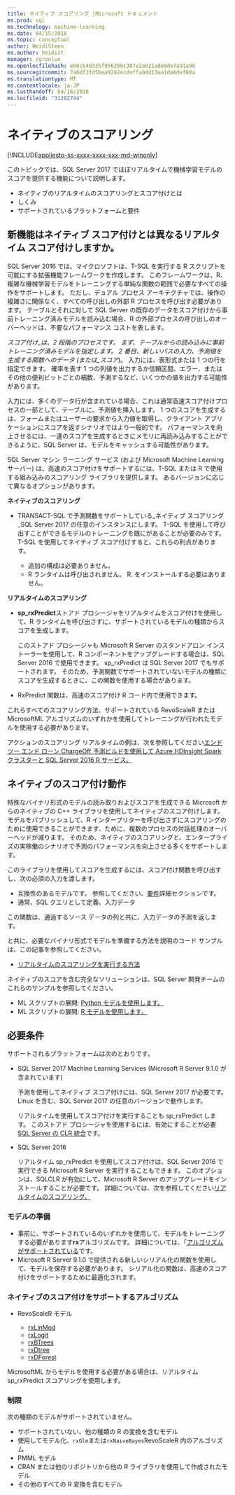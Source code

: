 ```yaml
---
title: ネイティブ スコアリング |Microsoft ドキュメント
ms.prod: sql
ms.technology: machine-learning
ms.date: 04/15/2018
ms.topic: conceptual
author: HeidiSteen
ms.author: heidist
manager: cgronlun
ms.openlocfilehash: e08cb48335f956298c387e2a621a8e8de7a91a98
ms.sourcegitcommit: 7a6df3fd5bea9282ecdeffa94d13ea1da6def80a
ms.translationtype: MT
ms.contentlocale: ja-JP
ms.lasthandoff: 04/16/2018
ms.locfileid: "31202744"
---
```

# <a name="native-scoring"></a>ネイティブのスコアリング
[!INCLUDE[appliesto-ss-xxxx-xxxx-xxx-md-winonly](../includes/appliesto-ss-xxxx-xxxx-xxx-md-winonly.md)]

このトピックでは、SQL Server 2017 でほぼリアルタイムで機械学習モデルのスコアを提供する機能について説明します。

+ ネイティブのリアルタイムのスコアリングとスコア付けとは
+ しくみ
+ サポートされているプラットフォームと要件

## <a name="what-is-native-scoring-and-how-is-it-different-from-realtime-scoring"></a>新機能はネイティブ スコア付けとは異なるリアルタイム スコア付けしますか。

SQL Server 2016 では、マイクロソフトは、T-SQL を実行する R スクリプトを可能にする拡張機能フレームワークを作成します。 このフレームワークは、R、複雑な機械学習モデルをトレーニングする単純な関数の範囲で必要なすべての操作をサポートします。 ただし、デュアル プロセス アーキテクチャでは、操作の複雑さに関係なく、すべての呼び出しの外部 R プロセスを呼び出す必要があります。 テーブルとそれに対して SQL Server の既存のデータをスコア付けから事前トレーニング済みモデルを読み込む場合、R の外部プロセスの呼び出しのオーバーヘッドは、不要なパフォーマンス コストを表します。

_スコア付け_は、2 段階のプロセスです。 まず、テーブルからの読み込みに事前トレーニング済みモデルを指定します。 2 番目、新しいパスの入力、予測値を生成する関数へのデータ (または_スコア_)。 入力には、表形式または 1 つの行を指定できます。 確率を表す 1 つの列値を出力するか信頼区間、エラー、またはその他の便利ビットごとの補数、予測するなど、いくつかの値を出力する可能性があります。

入力には、多くのデータ行が含まれている場合、これは通常高速スコア付けプロセスの一部として、テーブルに、予測値を挿入します。  1 つのスコアを生成するは、フォームまたはユーザーの要求から入力値を取得し、クライアント アプリケーションにスコアを返すシナリオではより一般的です。 パフォーマンスを向上させるには、一連のスコアを生成するときにメモリに再読み込みすることができるように、SQL Server は、モデルをキャッシュする可能性があります。

SQL Server マシン ラーニング サービス (および Microsoft Machine Learning サーバー) は、高速のスコア付けをサポートするには、T-SQL または R で使用する組み込みのスコアリング ライブラリを提供します。 あるバージョンに応じて異なるオプションがあります。

**ネイティブのスコアリング**

+ TRANSACT-SQL で予測関数をサポートしている_ネイティブ スコアリング_SQL Server 2017 の任意のインスタンスにします。 T-SQL を使用して呼び出すことができるモデルのトレーニングを既にがあることが必要のみです。 T-SQL を使用してネイティブ スコア付けすると、これらの利点があります。

    + 追加の構成は必要ありません。
    + R ランタイムは呼び出されません。 R. をインストールする必要はありません。

**リアルタイムのスコアリング**

+ **sp_rxPredict**ストアド プロシージャをリアルタイムをスコア付けを使用して、R ランタイムを呼び出さずに、サポートされているモデルの種類からスコアを生成します。

  このストアド プロシージャも Microsoft R Server のスタンドアロン インストーラーを使用して、R コンポーネントをアップグレードする場合は、SQL Server 2016 で使用できます。 sp_rxPredict は SQL Server 2017 でもサポートされます。 そのため、予測関数でサポートされていないモデルの種類にスコアを生成するときに、この関数を使用する場合があります。

+ RxPredict 関数は、高速のスコア付け R コード内で使用できます。

これらすべてのスコアリング方法、サポートされている RevoScaleR または MicrosoftML アルゴリズムのいずれかを使用してトレーニングが行われたモデルを使用する必要があります。

アクションのスコアリング リアルタイムの例は、次を参照してください[エンド ツー エンド ローン ChargeOff 予測ビルドを使用して Azure HDInsight Spark クラスターと SQL Server 2016 R サービス。](https://blogs.msdn.microsoft.com/rserver/2017/06/29/end-to-end-loan-chargeoff-prediction-built-using-azure-hdinsight-spark-clusters-and-sql-server-2016-r-service/)

## <a name="how-native-scoring-works"></a>ネイティブのスコア付け動作

特殊なバイナリ形式のモデルの読み取りおよびスコアを生成できる Microsoft からのネイティブの C++ ライブラリを使用してネイティブのスコア付けします。 モデルをパブリッシュして、R インタープリターを呼び出さずにスコアリングのために使用できることができます、ために、複数のプロセスの対話処理のオーバーヘッドが減ります。 そのため、ネイティブのスコアリングと、エンタープライズの実稼働のシナリオで予測のパフォーマンスを向上させる多くをサポートします。

このライブラリを使用してスコアを生成するには、スコア付け関数を呼び出すし、次の必須の入力を渡します。

+ 互換性のあるモデルです。 参照してください、[要件](#Requirements)詳細セクションです。
+ 通常、SQL クエリとして定義、入力データ

この関数は、通過するソース データの列と共に、入力データの予測を返します。

と共に、必要なバイナリ形式でモデルを準備する方法を説明のコード サンプルは、この記事を参照してください。

+ [リアルタイムのスコアリングを実行する方法](r/how-to-do-realtime-scoring.md)

ネイティブのスコアを含む完全なソリューションは、SQL Server 開発チームのこれらのサンプルを参照してください。

+ ML スクリプトの展開: [Python モデルを使用します。](https://microsoft.github.io/sql-ml-tutorials/python/rentalprediction/step/3.html)
+ ML スクリプトの展開: [R モデルを使用します。](https://microsoft.github.io/sql-ml-tutorials/R/rentalprediction/step/3.html)

## <a name="requirements"></a>必要条件

サポートされるプラットフォームは次のとおりです。

+ SQL Server 2017 Machine Learning Services (Microsoft R Server 9.1.0 が含まれています)
    
    予測を使用してネイティブ スコア付けには、SQL Server 2017 が必要です。
    Linux を含む、SQL Server 2017 の任意のバージョンで動作します。

    リアルタイムを使用してスコア付けを実行することも sp_rxPredict します。 このストアド プロシージャを使用するには、有効にすることが必要[SQL Server の CLR 統合](https://docs.microsoft.com/dotnet/framework/data/adonet/sql/introduction-to-sql-server-clr-integration)です。

+ SQL Server 2016

   リアルタイム sp_rxPredict を使用してスコア付けは、SQL Server 2016 で実行できる Microsoft R Server を実行することもできます。 このオプションは、SQLCLR が有効にして、Microsoft R Server のアップグレードをインストールすることが必要です。
   詳細については、次を参照してください[リアルタイムのスコアリング。](Real-time-scoring.md)

### <a name="model-preparation"></a>モデルの準備

+ 事前に、サポートされているのいずれかを使用して、モデルをトレーニングする必要があります**rx**アルゴリズムです。 詳細については、「[アルゴリズムがサポートされている](#bkmk_native_supported_algos)です。
+ Microsoft R Server 9.1.0 で提供される新しいシリアル化の関数を使用して、モデルを保存する必要があります。 シリアル化の関数は、高速のスコア付けをサポートするために最適化されます。

### <a name="bkmk_native_supported_algos"></a> ネイティブのスコア付けをサポートするアルゴリズム

+ RevoScaleR モデル

  + [rxLinMod](https://docs.microsoft.com/r-server/r-reference/revoscaler/rxlinmod)
  + [rxLogit](https://docs.microsoft.com/r-server/r-reference/revoscaler/rxlogit)
  + [rxBTrees](https://docs.microsoft.com/r-server/r-reference/revoscaler/rxbtrees)
  + [rxDtree](https://docs.microsoft.com/r-server/r-reference/revoscaler/rxdtree)
  + [rxDForest](https://docs.microsoft.com/r-server/r-reference/revoscaler/rxdforest)

MicrosoftML からモデルを使用する必要がある場合は、リアルタイム sp_rxPredict スコアリングを使用します。

### <a name="restrictions"></a>制限

次の種類のモデルがサポートされていません。

+ サポートされていない、他の種類の R の変換を含むモデル
+ 使用してモデル化、`rxGlm`または`rxNaiveBayes`RevoScaleR 内のアルゴリズム
+ PMML モデル
+ CRAN または他のリポジトリから他の R ライブラリを使用して作成されたモデル
+ その他のすべての R 変換を含むモデル
